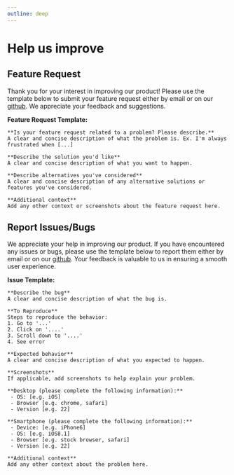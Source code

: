 ```yaml
---
outline: deep
---
```


# Help us improve

## Feature Request

Thank you for your interest in improving our product! Please use the template below to submit your feature request either by email or on our [github](https://github.com/Steinbeck-Lab/cheminformatics-python-microservice/issues). We appreciate your feedback and suggestions.

**Feature Request Template:**

```
**Is your feature request related to a problem? Please describe.**
A clear and concise description of what the problem is. Ex. I'm always frustrated when [...]

**Describe the solution you'd like**
A clear and concise description of what you want to happen.

**Describe alternatives you've considered**
A clear and concise description of any alternative solutions or features you've considered.

**Additional context**
Add any other context or screenshots about the feature request here.
```

## Report Issues/Bugs

We appreciate your help in improving our product. If you have encountered any issues or bugs, please use the template below to report them either by email or on our [github](https://github.com/Steinbeck-Lab/cheminformatics-python-microservice/issues). Your feedback is valuable to us in ensuring a smooth user experience.

**Issue Template:**

```
**Describe the bug**
A clear and concise description of what the bug is.

**To Reproduce**
Steps to reproduce the behavior:
1. Go to '...'
2. Click on '....'
3. Scroll down to '....'
4. See error

**Expected behavior**
A clear and concise description of what you expected to happen.

**Screenshots**
If applicable, add screenshots to help explain your problem.

**Desktop (please complete the following information):**
 - OS: [e.g. iOS]
 - Browser [e.g. chrome, safari]
 - Version [e.g. 22]

**Smartphone (please complete the following information):**
 - Device: [e.g. iPhone6]
 - OS: [e.g. iOS8.1]
 - Browser [e.g. stock browser, safari]
 - Version [e.g. 22]

**Additional context**
Add any other context about the problem here.
```